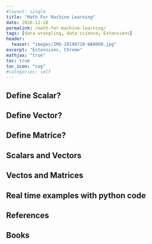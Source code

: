 ```yaml
---
#layout: single
title: "Math For Machine Learning"
date: 2016-12-10
permalink: /math-for-machine-learning/
tags: [data wrangling, data science, Extensions]
header:
  teaser: "images/IMG-20190710-WA0000.jpg"
excerpt: "Extensions, Chrome"
mathjax: "true"
toc: true
toc_icon: "cog"
#categories: self
---
```


## Define Scalar?
## Define Vector?
## Define Matrice?

## Scalars and Vectors
## Vectos and Matrices

## Real time examples with python code
 
  
## References



## Books
